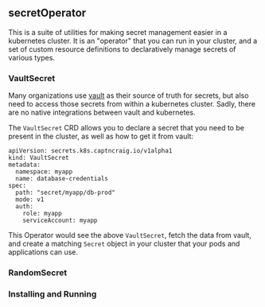 ## secretOperator

This is a suite of utilities for making secret management easier in a kubernetes cluster. It is an "operator" that
you can run in your cluster, and a set of custom resource definitions to declaratively manage secrets of various types.

### VaultSecret

Many organizations use [vault](https://www.hashicorp.com/products/vault/) as their source of truth for secrets, but also need to access
those secrets from within a kubernetes cluster. Sadly, there are no native integrations between vault and kubernetes.

The `VaultSecret` CRD allows you to declare a secret that you need to be present in the cluster, as well as how to get it from vault:

```
apiVersion: secrets.k8s.captncraig.io/v1alpha1
kind: VaultSecret
metadata:
  namespace: myapp
  name: database-credentials
spec:
  path: "secret/myapp/db-prod"
  mode: v1
  auth:
    role: myapp
    serviceAccount: myapp
```

This Operator would see the above `VaultSecret`, fetch the data from vault, and create a matching `Secret` object in your cluster that your pods and applications can use.

### RandomSecret

### Installing and Running